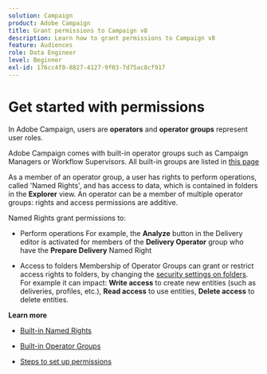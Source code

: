 ```yaml
---
solution: Campaign
product: Adobe Campaign
title: Grant permissions to Campaign v8
description: Learn how to grant permissions to Campaign v8
feature: Audiences
role: Data Engineer
level: Beginner
exl-id: 176cc4f0-8827-4127-9f03-7d75ac8cf917
---
```

# Get started with permissions

In Adobe Campaign, users are **operators** and **operator groups** represent user roles.

Adobe Campaign comes with built-in operator groups such as Campaign Managers or Workflow Supervisors. All built-in groups are listed in [this page](https://experienceleague.adobe.com/docs/campaign-classic/using/getting-started/permissions/access-management-groups.html?lang=en#default-groups)

As a member of an operator group, a user has rights to perform operations, called 'Named Rights', and has access to data, which is contained in folders in the **Explorer** view. An operator can be a member of multiple operator groups: rights and access permissions are additive.

Named Rights grant permissions to:

* Perform operations
    For example, the **Analyze** button in the Delivery editor is activated for members of the **Delivery Operator** group who have the **Prepare Delivery** Named Right

* Access to folders
    Membership of Operator Groups can grant or restrict access rights to folders, by changing the [security settings on folders](https://experienceleague.adobe.com/docs/campaign-classic/using/getting-started/permissions/access-management-folders.html?lang=en#permissions-on-a-folder). For example it can impact: **Write access** to create new entities (such as deliveries, profiles, etc.), **Read access** to use entities, **Delete access** to delete entities.

**Learn more**

* [Built-in Named Rights](https://experienceleague.adobe.com/docs/campaign-classic/using/getting-started/permissions/access-management-named-rights.html)

* [Built-in Operator Groups](https://experienceleague.adobe.com/docs/campaign-classic/using/getting-started/permissions/access-management-groups.html?lang=en#default-groups)

* [Steps to set up permissions](https://experienceleague.adobe.com/docs/campaign-classic/using/getting-started/permissions/access-management.html)
